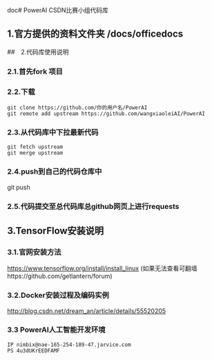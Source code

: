doc# PowerAI CSDN比赛小组代码库

## 1.官方提供的资料文件夹 /docs/officedocs

##　2.代码库使用说明
### 2.1.首先fork 项目
### 2.2.下载
```
git clone https://github.com/你的用户名/PowerAI
git remote add upstream https://github.com/wangxiaoleiAI/PowerAI
```
### 2.3.从代码库中下拉最新代码
```
git fetch upstream
git merge upstream
```
### 2.4.push到自己的代码仓库中
git push
### 2.5.代码提交至总代码库总github网页上进行requests

## 3.TensorFlow安装说明
### 3.1.官网安装方法
https://www.tensorflow.org/install/install_linux
(如果无法查看可翻墙https://github.com/getlantern/forum)
### 3.2.Docker安装过程及编码实例
http://blog.csdn.net/dream_an/article/details/55520205

### 3.3 PowerAI人工智能开发环境
```
IP nimbix@nae-165-254-189-47.jarvice.com
PS 4u3dUKrEEDFAMF
```
